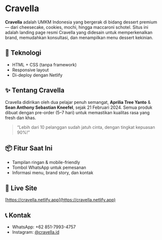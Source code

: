 # Cravella

**Cravella** adalah UMKM Indonesia yang bergerak di bidang dessert premium — dari cheesecake, cookies, mochi, hingga maccaroni schotel. Situs ini adalah landing page resmi Cravella yang didesain untuk memperkenalkan brand, memudahkan konsultasi, dan menampilkan menu dessert kekinian.

## 🔧 Teknologi
- HTML + CSS (tanpa framework)
- Responsive layout
- Di-deploy dengan Netlify

## ✨ Tentang Cravella
Cravella didirikan oleh dua pelajar penuh semangat, **Aprilia Tree Yanto** & **Sean Anthony Sebastian Kneefel**, sejak 21 Februari 2024. Semua produk dibuat dengan pre-order (5–7 hari) untuk memastikan kualitas rasa yang fresh dan khas.

> “Lebih dari 10 pelanggan sudah jatuh cinta, dengan tingkat kepuasan 90%!”

## 📦 Fitur Saat Ini
- Tampilan ringan & mobile-friendly
- Tombol WhatsApp untuk pemesanan
- Informasi menu, brand story, dan kontak

## 🚀 Live Site
[https://cravella.netlify.app](https://cravella.netlify.app)

## 📞 Kontak
- WhatsApp: +62 851-7993-4757
- Instagram: [@cravella.id](https://instagram.com/cravella.id)

